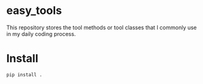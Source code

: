 # easy_tools
This repository stores the tool methods or tool classes that I commonly use in my daily coding process.

# Install

```shell
pip install .
```